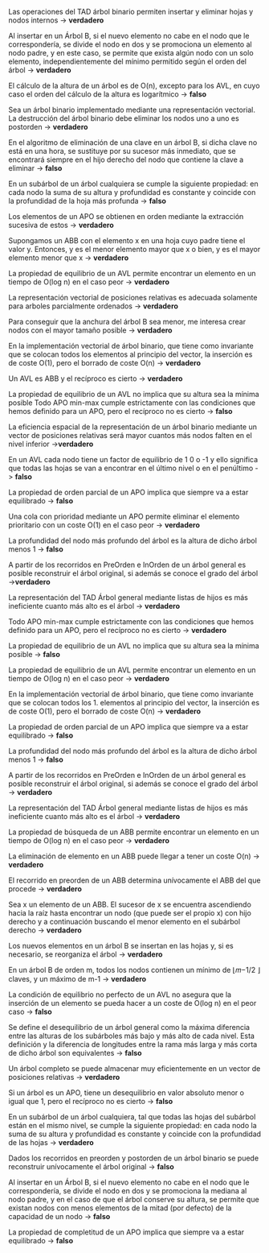 Las operaciones del TAD árbol binario permiten insertar y eliminar hojas y nodos internos -> **verdadero**

Al insertar en un Árbol B, si el nuevo elemento no cabe en el nodo que le correspondería, se divide el nodo en dos y se promociona un elemento al nodo padre, y en este caso, se permite que exista algún nodo con un solo elemento, independientemente del mínimo permitido según el orden del árbol -> **verdadero**

El cálculo de la altura de un árbol es de O(n), excepto para los AVL, en cuyo caso el orden del cálculo de la altura es logarítmico -> **falso**

Sea un árbol binario implementado mediante una representación vectorial. La destrucción del árbol binario debe eliminar los nodos uno a uno es postorden -> **verdadero**

En el algoritmo de eliminación de una clave en un árbol B, si dicha clave no está en una hora, se sustituye por su sucesor más inmediato, que se encontrará siempre en el hijo derecho del nodo que contiene la clave a eliminar -> **falso**

En un subárbol de un árbol cualquiera se cumple la siguiente propiedad: en cada nodo la suma de su altura y profundidad es constante y coincide con la profundidad de la hoja más profunda -> **falso**

Los elementos de un APO se obtienen en orden mediante la extracción sucesiva de estos -> **verdadero**

Supongamos un ABB con el elemento x en una hoja cuyo padre tiene el valor y. Entonces, y es el menor elemento mayor que x o bien, y es el mayor elemento menor que x -> **verdadero**

La propiedad de equilibrio de un AVL permite encontrar un elemento en un tiempo de O(log n) en el caso peor -> **verdadero**

La representación vectorial de posiciones relativas es adecuada solamente para arboles parcialmente ordenados -> **verdadero**

Para conseguir que la anchura del árbol B sea menor, me interesa crear nodos con el mayor tamaño posible -> **verdadero**

En la implementación vectorial de árbol binario, que tiene como invariante que se colocan todos los elementos al principio del vector, la inserción es de coste O(1), pero el borrado de coste O(n) -> **verdadero**

Un AVL es ABB y el recíproco es cierto -> **verdadero**

La propiedad de equilibrio de un AVL no implica que su altura sea la mínima posible Todo APO min-max cumple estrictamente con las condiciones que hemos definido para un APO, pero el recíproco no es cierto -> **falso**

La eficiencia espacial de la representación de un árbol binario mediante un vector de posiciones relativas será mayor cuantos más nodos falten en el nivel inferior ->**verdadero**

En un AVL cada nodo tiene un factor de equilibrio de 1 0 o -1 y ello significa que todas las hojas se van a encontrar en el último nivel o en el penúltimo -> **falso**

La propiedad de orden parcial de un APO implica que siempre va a estar equilibrado -> **falso**

Una cola con prioridad mediante un APO permite eliminar el elemento prioritario con un coste O(1) en el caso peor -> **verdadero**

La profundidad del nodo más profundo del árbol es la altura de dicho árbol menos 1 -> **falso**

A partir de los recorridos en PreOrden e InOrden de un árbol general es posible reconstruir el árbol original, si además se conoce el grado del árbol ->**verdadero**

La representación del TAD Árbol general mediante listas de hijos es más ineficiente cuanto más alto es el árbol -> **verdadero**

Todo APO min-max cumple estrictamente con las condiciones que hemos definido para un APO, pero el recíproco no es cierto -> **verdadero**

La propiedad de equilibrio de un AVL no implica que su altura sea la mínima posible -> **falso**

La propiedad de equilibrio de un AVL permite encontrar un elemento en un tiempo de O(log n) en el caso peor -> **verdadero**

En la implementación vectorial de árbol binario, que tiene como invariante que se colocan todos los 1. elementos al principio del vector, la inserción es de coste O(1), pero el borrado de coste O(n) -> **verdadero**

La propiedad de orden parcial de un APO implica que siempre va a estar equilibrado -> **falso**

La profundidad del nodo más profundo del árbol es la altura de dicho árbol menos 1 -> **falso**

A partir de los recorridos en PreOrden e InOrden de un árbol general es posible reconstruir el árbol original,
si además se conoce el grado del árbol -> **verdadero**

La representación del TAD Árbol general mediante listas de hijos es más ineficiente cuanto más alto es el
árbol -> **verdadero**

La propiedad de búsqueda de un ABB permite encontrar un elemento en un tiempo de O(log n) en el caso
peor -> **verdadero**

La eliminación de elemento en un ABB puede llegar a tener un coste O(n) -> **verdadero**

El recorrido en preorden de un ABB determina unívocamente el ABB del que procede -> **verdadero**

Sea x un elemento de un ABB. El sucesor de x se encuentra ascendiendo hacia la raíz hasta encontrar un
nodo (que puede ser el propio x) con hijo derecho y a continuación buscando el menor elemento en el
subárbol derecho -> **verdadero**

Los nuevos elementos en un árbol B se insertan en las hojas y, si es necesario, se reorganiza el árbol -> **verdadero**

En un árbol B de orden m, todos los nodos contienen un mínimo de ⌊𝑚−1/2 ⌋ claves, y un máximo de m-1 -> **verdadero**

La condición de equilibrio no perfecto de un AVL no asegura que la inserción de un elemento se pueda hacer
a un coste de O(log n) en el peor caso -> **falso**

Se define el desequilibrio de un árbol general como la máxima diferencia entre las alturas de los subárboles
más bajo y más alto de cada nivel. Esta definición y la diferencia de longitudes entre la rama más larga y más
corta de dicho árbol son equivalentes -> **falso**

Un árbol completo se puede almacenar muy eficientemente en un vector de posiciones relativas -> **verdadero**

Si un árbol es un APO, tiene un desequilibrio en valor absoluto menor o igual que 1, pero el recíproco no es
cierto -> **falso**

En un subárbol de un árbol cualquiera, tal que todas las hojas del subárbol están en el mismo nivel, se
cumple la siguiente propiedad: en cada nodo la suma de su altura y profundidad es constante y coincide con
la profundidad de las hojas -> **verdadero**

Dados los recorridos en preorden y postorden de un árbol binario se puede reconstruir unívocamente el
árbol original -> **falso**

Al insertar en un Árbol B, si el nuevo elemento no cabe en el nodo que le correspondería, se divide el nodo
en dos y se promociona la mediana al nodo padre, y en el caso de que el árbol conserve su altura, se permite
que existan nodos con menos elementos de la mitad (por defecto) de la capacidad de un nodo -> **falso**

La propiedad de completitud de un APO implica que siempre va a estar equilibrado -> **falso**


